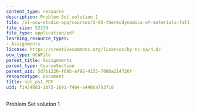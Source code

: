 ```yaml
---
content_type: resource
description: Problem Set solution 1
file: /ol-ocw-studio-app/courses/3-00-thermodynamics-of-materials-fall-2002/f14240831b751691f484a440ca793710_sol_ps1.PDF
file_size: 52239
file_type: application/pdf
learning_resource_types:
- Assignments
license: https://creativecommons.org/licenses/by-nc-sa/4.0/
ocw_type: OCWFile
parent_title: Assignments
parent_type: CourseSection
parent_uid: 5d7b1220-f09b-af92-4155-788ba214726f
resourcetype: Document
title: sol_ps1.PDF
uid: f1424083-1b75-1691-f484-a440ca793710
---
```

Problem Set solution 1
